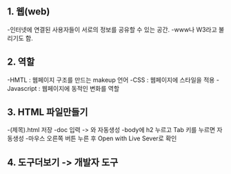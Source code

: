 <h2>1. 웹(web)</h2>
-인터넷에 연결된 사용자들이 서로의 정보를 공유할 수 있는 공간.
-www나 W3라고 불리기도 함.  

<h2>2. 역할</h2>
-HMTL : 웹페이지 구조를 만드는 makeup 언어
-CSS : 웹페이지에 스타일을 적용
-Javascript : 웹페이지에 동적인 변화를 역할

<h2>3. HTML 파일만들기 </h2>
-(제목).html 저장
-doc 입력  -> <head> 와 <body> 자동생성
-body에 h2 누르고 Tab 키를 누르면 자동생성
-마우스 오른쪽 버튼 누른 후 Open with Live Sever로 확인
 
 <h2>4. 도구더보기 -> 개발자 도구</h2>
